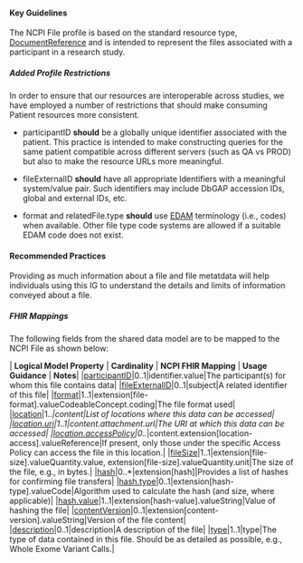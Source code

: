 #### Key Guidelines
The NCPI File profile is based on the standard resource type, [DocumentReference](https://hl7.org/fhir/r4/documentreference.html) and is intended to represent the files associated with a participant in a research study.

##### Added Profile Restrictions
In order to ensure that our resources are interoperable across studies, we have employed a number of restrictions that should make consuming Patient resources more consistent.

* participantID **should** be a globally unique identifier associated with the patient. This practice is intended to make constructing queries for the same patient compatible across different servers (such as QA vs PROD) but also to make the resource URLs more meaningful.

* fileExternalID **should** have all appropriate Identifiers with a meaningful system/value pair. Such identifiers may include DbGAP accession IDs, global and external IDs, etc. 

* format and relatedFile.type **should** use [EDAM](https://edamontology.org/) terminology (i.e., codes) when available. Other file type code systems are allowed if a suitable EDAM code does not exist.

#### Recommended Practices
Providing as much information about a file and file metatdata will help individuals using this IG to understand the details and limits of information conveyed about a file. 

##### FHIR Mappings
The following fields from the shared data model are to be mapped to the NCPI File as shown below:

| **Logical Model Property** | **Cardinality** | **NCPI FHIR Mapping** | **Usage Guidance** | **Notes**|
|[participantID](StructureDefinition-SharedDataModelFile-definitions.html#diff_SharedDataModelFile.participantID)|0..1|identifier.value|The participant(s) for whom this file contains data|
|[fileExternalID](StructureDefinition-SharedDataModelFile-definitions.html#diff_SharedDataModelFile.fileExternalID)|0..1|subject|A related identifier of this file|
|[format](StructureDefinition-SharedDataModelFile-definitions.html#diff_SharedDataModelFile.format)|1..1|extension[file-format].valueCodeableConcept.coding|The file format used|
|[location](StructureDefinition-SharedDataModelFile-definitions.html#diff_SharedDataModelFile.location)|1..*|content|List of locations where this data can be accessed|
|[location.uri](StructureDefinition-SharedDataModelFile-definitions.html#diff_SharedDataModelFile.location.uri)|1..1|content.attachment.url|The URI at which this data can be accessed|
|[location.accessPolicy](StructureDefinition-SharedDataModelFile-definitions.html#diff_SharedDataModelFile.location.accessPolicy)|0..*|content.extension[location-access].valueReference|If present, only those under the specific Access Policy can access the file in this location.|
|[fileSize](StructureDefinition-SharedDataModelFile-definitions.html#diff_SharedDataModelFile.fileSize)|1..1|extension[file-size].valueQuantity.value, extension[file-size].valueQuantity.unit|The size of the file, e.g., in bytes.|
|[hash](StructureDefinition-SharedDataModelFile-definitions.html#diff_SharedDataModelFile.hash)|0..*|extension[hash]|Provides a list of hashes for confirming file transfers|
|[hash.type](StructureDefinition-SharedDataModelFile-definitions.html#diff_SharedDataModelFile.hash.type)|0..1|extension[hash-type].valueCode|Algorithm used to calculate the hash (and size, where applicable)|
|[hash.value](StructureDefinition-SharedDataModelFile-definitions.html#diff_SharedDataModelFile.hash.value)|1..1|extension[hash-value].valueString|Value of hashing the file|
|[contentVersion](StructureDefinition-SharedDataModelFile-definitions.html#diff_SharedDataModelFile.contentVersion)|0..1|extension[content-version].valueString|Version of the file content|
|[description](StructureDefinition-SharedDataModelFile-definitions.html#diff_SharedDataModelFile.description)|0..1|description|A description of the file|
|[type](StructureDefinition-SharedDataModelFile-definitions.html#diff_SharedDataModelFile.type)|1..1|type|The type of data contained in this file. Should be as detailed as possible, e.g., Whole Exome Variant Calls.|
